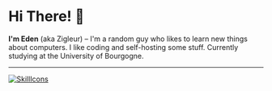 # Hi There! 👋

**I'm Eden** (aka Zigleur) – I'm a random guy who likes to learn new things about computers. I like coding and self-hosting some stuff. Currently studying at the University of Bourgogne.

---
[![SkillIcons](https://skillicons.dev/icons?i=cs,js,ts,react,tailwind,mysql,docker,linux)](https://skillicons.dev)<br/>
